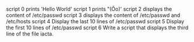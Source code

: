 script 0
 prints 'Hello World'
script 1
 prints "(Ôo)'
script 2
 displays the content of /etc/passwd
script 3
 displays the content of /etc/passwd and /etc/hosts
script 4
 Display the last 10 lines of /etc/passwd
script 5
 Display the first 10 lines of /etc/passwd
script 6
 Write a script that displays the third line of the file iacta.
